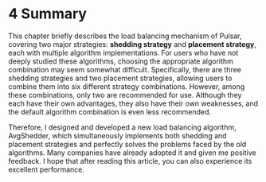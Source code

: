 # 4 Summary

This chapter briefly describes the load balancing mechanism of Pulsar, covering two major strategies: **shedding strategy** and **placement strategy**, each with multiple algorithm implementations. For users who have not deeply studied these algorithms, choosing the appropriate algorithm combination may seem somewhat difficult. Specifically, there are three shedding strategies and two placement strategies, allowing users to combine them into six different strategy combinations. However, among these combinations, only two are recommended for use. Although they each have their own advantages, they also have their own weaknesses, and the default algorithm combination is even less recommended.

&#x20;

Therefore, I designed and developed a new load balancing algorithm, AvgShedder, which simultaneously implements both shedding and placement strategies and perfectly solves the problems faced by the old algorithms. Many companies have already adopted it and given me positive feedback. I hope that after reading this article, you can also experience its excellent performance.

&#x20;

&#x20;
